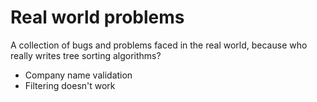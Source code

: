 # Real world problems
A collection of bugs and problems faced in the real world, because who really writes tree sorting algorithms?

- Company name validation
- Filtering doesn't work
